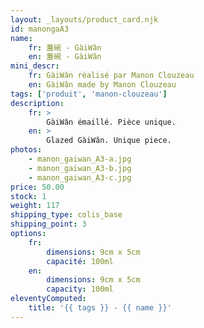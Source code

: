 ```yaml
---
layout: _layouts/product_card.njk
id: manongaA3
name:
    fr: 蓋碗 - GàiWǎn
    en: 蓋碗 - GàiWǎn
mini_descr:
    fr: GàiWǎn réalisé par Manon Clouzeau
    en: GàiWǎn made by Manon Clouzeau
tags: ['produit', 'manon-clouzeau']
description: 
    fr: >
        GàiWǎn émaillé. Pièce unique.
    en: >
        Glazed GàiWǎn. Unique piece.
photos:
    - manon_gaiwan_A3-a.jpg
    - manon_gaiwan_A3-b.jpg
    - manon_gaiwan_A3-c.jpg
price: 50.00
stock: 1
weight: 117
shipping_type: colis_base
shipping_point: 3
options:
    fr:
        dimensions: 9cm x 5cm
        capacité: 100ml
    en:
        dimensions: 9cm x 5cm
        capacity: 100ml
eleventyComputed:
    title: '{{ tags }} - {{ name }}'
---
```

